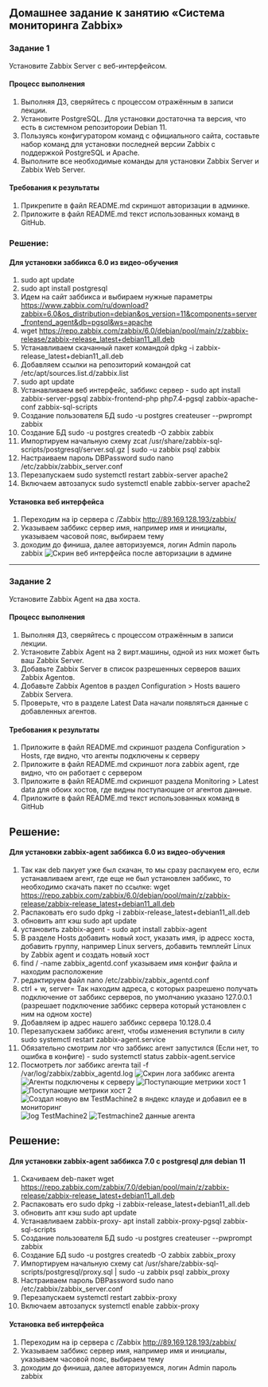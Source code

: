 ## Домашнее задание к занятию «Система мониторинга Zabbix»

### Задание 1 

Установите Zabbix Server с веб-интерфейсом.

#### Процесс выполнения
1. Выполняя ДЗ, сверяйтесь с процессом отражённым в записи лекции.
2. Установите PostgreSQL. Для установки достаточна та версия, что есть в системном репозитороии Debian 11.
3. Пользуясь конфигуратором команд с официального сайта, составьте набор команд для установки последней версии Zabbix с поддержкой PostgreSQL и Apache.
4. Выполните все необходимые команды для установки Zabbix Server и Zabbix Web Server.

#### Требования к результаты 
1. Прикрепите в файл README.md скриншот авторизации в админке.
2. Приложите в файл README.md текст использованных команд в GitHub.

### Решение:
#### Для установки заббикса 6.0 из видео-обучения
1. sudo apt update
2. sudo apt install postgresql
3. Идем на сайт заббикса и выбираем нужные параметры https://www.zabbix.com/ru/download?zabbix=6.0&os_distribution=debian&os_version=11&components=server_frontend_agent&db=pgsql&ws=apache
4. wget https://repo.zabbix.com/zabbix/6.0/debian/pool/main/z/zabbix-release/zabbix-release_latest+debian11_all.deb
5. Устанавливаем скачанный пакет командой dpkg -i zabbix-release_latest+debian11_all.deb
6. Добавляем ссылки на репозиторий командой cat /etc/apt/sources.list.d/zabbix.list
7. sudo apt update
8. Устанавливаем веб интерфейс, заббикс сервер - sudo apt install zabbix-server-pgsql zabbix-frontend-php php7.4-pgsql zabbix-apache-conf zabbix-sql-scripts
9. Создание пользователя БД sudo -u postgres createuser --pwprompt zabbix
10. Создание БД sudo -u postgres createdb -O zabbix zabbix
11. Импортируем начальную схему zcat /usr/share/zabbix-sql-scripts/postgresql/server.sql.gz | sudo -u zabbix psql zabbix
12. Настраиваем пароль DBPassword sudo nano /etc/zabbix/zabbix_server.conf
13. Перезапускаем sudo systemctl restart zabbix-server apache2
14. Включаем автозапуск sudo systemctl enable zabbix-server apache2
#### Установка веб интерфейса
1. Переходим на ip сервера с /Zabbix http://89.169.128.193/zabbix/
2. Указываем заббикс сервер имя, например имя и инициалы, указываем часовой пояс, выбираем тему
3. доходим до финиша, далее авторизуемся, логин Admin пароль zabbix
![Скрин веб интерфейса после авторизации в админе](image.png)

---

### Задание 2 

Установите Zabbix Agent на два хоста.

#### Процесс выполнения
1. Выполняя ДЗ, сверяйтесь с процессом отражённым в записи лекции.
2. Установите Zabbix Agent на 2 вирт.машины, одной из них может быть ваш Zabbix Server.
3. Добавьте Zabbix Server в список разрешенных серверов ваших Zabbix Agentов.
4. Добавьте Zabbix Agentов в раздел Configuration > Hosts вашего Zabbix Servera.
5. Проверьте, что в разделе Latest Data начали появляться данные с добавленных агентов.

#### Требования к результаты 
1. Приложите в файл README.md скриншот раздела Configuration > Hosts, где видно, что агенты подключены к серверу
2. Приложите в файл README.md скриншот лога zabbix agent, где видно, что он работает с сервером
3. Приложите в файл README.md скриншот раздела Monitoring > Latest data для обоих хостов, где видны поступающие от агентов данные.
4. Приложите в файл README.md текст использованных команд в GitHub

## Решение:
#### Для установки zabbix-agent заббикса 6.0 из видео-обучения
1. Так как deb пакует уже был скачан, то мы сразу распакуем его, если устанавливаем агент, где еще не был установлен заббикс, то необходимо скачать пакет по ссылке: wget https://repo.zabbix.com/zabbix/6.0/debian/pool/main/z/zabbix-release/zabbix-release_latest+debian11_all.deb
2. Распаковать его sudo dpkg -i zabbix-release_latest+debian11_all.deb
3. обновить апт кэш sudo apt update
4. установить zabbix-agent - sudo apt install zabbix-agent
5. В разделе Hosts добавить новый хост, указать имя, ip адресс хоста, добавить группу, например Linux servers, добавить темплейт Linux by Zabbix agent и создать новый хост
6. find / -name zabbix_agentd.conf указываем имя конфиг файла и находим расположение
7. редактируем файл nano /etc/zabbix/zabbix_agentd.conf
8. ctrl + w, server=  Так находим адреса, с которых разрешено получать подключение от заббикс серверов, по умолчанию указано 127.0.0.1 (разрешает подключение заббикс сервера который установлен с ним на одном хосте)
9. Добавляем ip адрес нашего заббикс сервера 10.128.0.4
10. Перезапускаем заббикс агент, чтобы изменения вступили в силу sudo systemctl restart zabbix-agent.service
11. Обязательно смотрим лог что заббикс агент запустился (Если нет, то ошибка в конфиге) - sudo systemctl status zabbix-agent.service
12. Посмотреть лог заббикс агента tail -f /var/log/zabbix/zabbix_agentd.log
![Скрин лога заббикс агента](image-1.png)
![Агенты подключены к серверу](image-2.png)
![Поступающие метрики хост 1](image-3.png)
![Поступающие метрики хост 2](image-4.png)
![Создал новую вм TestMachine2 в яндекс клауде и добавил ее в мониторинг](image-5.png)
![log TestMachine2](image-6.png)
![Testmachine2 данные агента](image-7.png)

## Решение:
#### Для установки zabbix-agent заббикса 7.0 с postgresql для debian 11
1. Скачиваем deb-пакет wget https://repo.zabbix.com/zabbix/7.0/debian/pool/main/z/zabbix-release/zabbix-release_latest+debian11_all.deb
2. Распаковать его sudo dpkg -i zabbix-release_latest+debian11_all.deb
3. обновить апт кэш sudo apt update
4. Устанавливаем zabbix-proxy- apt install zabbix-proxy-pgsql zabbix-sql-scripts
5. Создание пользователя БД sudo -u postgres createuser --pwprompt zabbix
6. Создание БД sudo -u postgres createdb -O zabbix zabbix_proxy
7. Импортируем начальную схему cat /usr/share/zabbix-sql-scripts/postgresql/proxy.sql | sudo -u zabbix psql zabbix_proxy
8. Настраиваем пароль DBPassword sudo nano /etc/zabbix/zabbix_server.conf
9. Перезапускаем systemctl restart zabbix-proxy
10. Включаем автозапуск systemctl enable zabbix-proxy
#### Установка веб интерфейса
1. Переходим на ip сервера с /Zabbix http://89.169.128.193/zabbix/
2. Указываем заббикс сервер имя, например имя и инициалы, указываем часовой пояс, выбираем тему
3. доходим до финиша, далее авторизуемся, логин Admin пароль zabbix